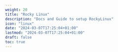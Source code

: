 ```yaml
---
weight: 20
title: "Rocky Linux"
description: "Docs and Guide to setup RockyLinux"
icon: "linux"
date: "2024-03-07T17:25:04+01:00"
lastmod: "2024-03-07T17:25:04+01:00"
draft: false
toc: true
---
```

